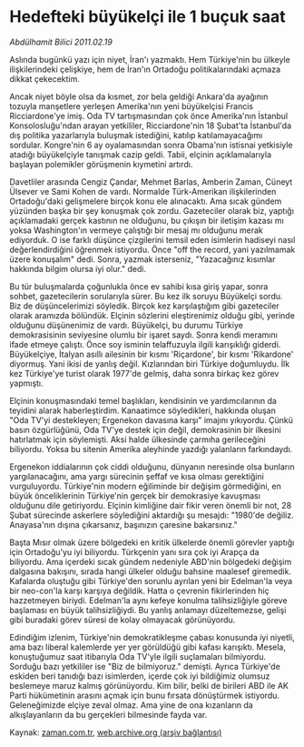 # Hedefteki büyükelçi ile 1 buçuk saat

*Abdülhamit Bilici 2011.02.19*

<td class="columnist-detail">
<p>Aslında bugünkü yazı için niyet, İran'ı yazmaktı. Hem Türkiye'nin bu ülkeyle ilişkilerindeki çelişkiye, hem de İran'ın Ortadoğu politikalarındaki açmaza dikkat çekecektim.</p>
<p>
<div id="haberMetinDiv">
<p>Ancak niyet böyle olsa da kısmet, zor bela geldiği Ankara'da ayağının tozuyla manşetlere yerleşen Amerika'nın yeni büyükelçisi Francis Ricciardone'ye imiş. Oda TV tartışmasından çok önce Amerika'nın İstanbul Konsolosluğu'ndan arayan yetkililer, Ricciardone'nin 18 Şubat'ta İstanbul'da dış politika yazarlarıyla buluşmak istediğini, katılıp katılamayacağımı sordular. Kongre'nin 6 ay oyalamasından sonra Obama'nın istisnai yetkisiyle atadığı büyükelçiyle tanışmak cazip geldi. Tabii, elçinin açıklamalarıyla başlayan polemikler görüşmenin kıymetini artırdı.
<p>Davetliler arasında Cengiz Çandar, Mehmet Barlas, Amberin Zaman, Cüneyt Ülsever ve Sami Kohen de vardı. Normalde Türk-Amerikan ilişkilerinden Ortadoğu'daki gelişmelere birçok konu ele alınacaktı. Ama sıcak gündem yüzünden başka bir şey konuşmak çok zordu. Gazeteciler olarak biz, yaptığı açıklamadaki gerçek kastının ne olduğunu, bu çıkışın bir iletişim kazası mı yoksa Washington'ın vermeye çalıştığı bir mesaj mı olduğunu merak ediyorduk. O ise farklı düşünce çizgilerini temsil eden isimlerin hadiseyi nasıl değerlendirdiğini öğrenmek istiyordu. Önce "off the record, yani yazılmamak üzere konuşalım" dedi. Sonra, yazmak isterseniz, "Yazacağınız kısımlar hakkında bilgim olursa iyi olur." dedi.
<p>Bu tür buluşmalarda çoğunlukla önce ev sahibi kısa giriş yapar, sonra sohbet, gazetecilerin sorularıyla sürer. Bu kez ilk soruyu Büyükelçi sordu. Biz de düşüncelerimizi söyledik. Birçok kez karşılaştığım gibi gazeteciler olarak aramızda bölündük. Elçinin sözlerini eleştirenimiz olduğu gibi, yerinde olduğunu düşünenimiz de vardı. Büyükelçi, bu durumu Türkiye demokrasisinin seviyesine olumlu bir işaret saydı. Sonra kendi meramını ifade etmeye çalıştı. Önce soy isminin telaffuzuyla ilgili karışıklığı giderdi. Büyükelçiye, İtalyan asıllı ailesinin bir kısmı 'Riçardone', bir kısmı 'Rikardone' diyormuş. Yani ikisi de yanlış değil. Kızlarından biri Türkiye doğumluydu. İlk kez Türkiye'ye turist olarak 1977'de gelmiş, daha sonra birkaç kez görev yapmıştı.
<p>Elçinin konuşmasındaki temel başlıkları, kendisinin ve yardımcılarının da teyidini alarak haberleştirdim. Kanaatimce söyledikleri, hakkında oluşan "Oda TV'yi destekleyen; Ergenekon davasına karşı" imajını yıkıyordu. Çünkü basın özgürlüğünü, Oda TV'ye destek için değil, demokrasinin bir ilkesini hatırlatmak için söylemişti. Aksi halde ülkesinde çarmıha gerileceğini biliyordu. Yoksa bu sitenin Amerika aleyhinde yazdığı yalanların farkındaydı. 
<p>Ergenekon iddialarının çok ciddi olduğunu, dünyanın neresinde olsa bunların yargılanacağını, ama yargı sürecinin şeffaf ve kısa olması gerektiğini vurguluyordu. Türkiye'nin modern eğiliminde bir değişim görmediğini, en büyük önceliklerinin Türkiye'nin gerçek bir demokrasiye kavuşması olduğunu dile getiriyordu. Elçinin kimliğine dair fikir veren önemli bir not, 28 Şubat sürecinde askerlere söylediğini aktardığı şu mesajdı: "1980'de değiliz. Anayasa'nın dışına çıkarsanız, başınızın çaresine bakarsınız."
<p>Başta Mısır olmak üzere bölgedeki en kritik ülkelerde önemli görevler yaptığı için Ortadoğu'yu iyi biliyordu. Türkçenin yanı sıra çok iyi Arapça da biliyordu. Ama içerdeki sıcak gündem nedeniyle ABD'nin bölgedeki değişim dalgasına bakışını, sırada hangi ülkeler olduğu bahsine maalesef giremedik. Kafalarda oluştuğu gibi Türkiye'den sorunlu ayrılan yeni bir Edelman'la veya bir neo-con'la karşı karşıya değildik. Hatta o çevrenin fikirlerinden hiç hazzetmeyen biriydi. Edelman'la aynı kefeye konulma talihsizliğiyle göreve başlaması en büyük talihsizliğiydi. Bu yanlış anlamayı düzeltemezse, gelişi gibi buradaki görev süresi de kolay olmayacak görünüyordu.
<p>Edindiğim izlenim, Türkiye'nin demokratikleşme çabası konusunda iyi niyetli, ama bazı liberal kalemlerde yer yer görüldüğü gibi kafası karışıktı. Mesela, konuştuğumuz saat itibarıyla Oda TV'yle ilgili suçlamaları bilmiyordu. Sorduğu bazı yetkililer ise "Biz de bilmiyoruz." demişti. Ayrıca Türkiye'de eskiden beri tanıdığı bazı isimlerden, içerde çok iyi bildiğimiz olumsuz beslemeye maruz kalmış görünüyordu. Kim bilir, belki de birileri ABD ile AK Parti hükümetinin arasını açmak için bunu fırsata dönüştürmek istiyordu. Geleneğimizde elçiye zeval olmaz. Ama yine de ona kızanların da alkışlayanların da bu gerçekleri bilmesinde fayda var.</p></p></p></p></p></p></p></div>
</p>
<a href="http://web.archive.org/web/20110223135320/mailto:a.bilici@zaman.com.tr">
</a></td>

Kaynak: [zaman.com.tr](http://zaman.com.tr/yazar.do?yazino=1095703), [web.archive.org (arşiv bağlantısı)](http://web.archive.org/web/20110223135320/http://www.zaman.com.tr:80/yazar.do?yazino=1095703)
